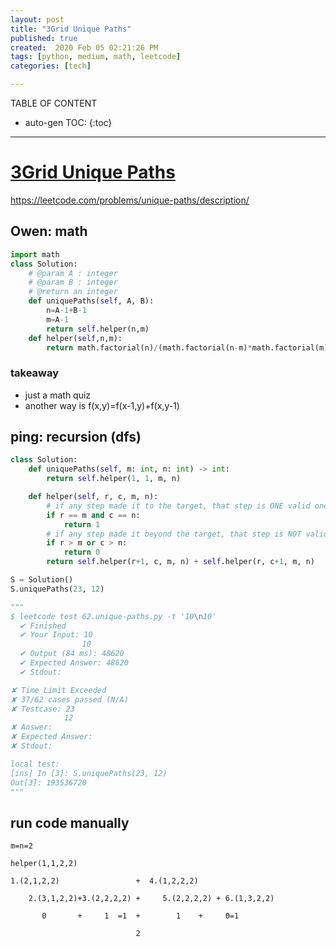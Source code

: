 ```yaml
---
layout: post
title: "3Grid Unique Paths"
published: true
created:  2020 Feb 05 02:21:26 PM
tags: [python, medium, math, leetcode]
categories: [tech]

---
```


TABLE OF CONTENT

* auto-gen TOC:
{:toc}

- - -


# [3Grid Unique Paths](https://www.interviewbit.com/problems/grid-unique-paths/)

https://leetcode.com/problems/unique-paths/description/

## Owen: math

```python
import math
class Solution:
    # @param A : integer
    # @param B : integer
    # @return an integer
    def uniquePaths(self, A, B):
        n=A-1+B-1
        m=A-1
        return self.helper(n,m)
    def helper(self,n,m):
        return math.factorial(n)/(math.factorial(n-m)*math.factorial(m))
```
### takeaway 

- just a math quiz 
- another way is f(x,y)=f(x-1,y)+f(x,y-1)

## ping: recursion (dfs)

```python
class Solution:
    def uniquePaths(self, m: int, n: int) -> int:
        return self.helper(1, 1, m, n)

    def helper(self, r, c, m, n):
        # if any step made it to the target, that step is ONE valid one
        if r == m and c == n:
            return 1
        # if any step made it beyond the target, that step is NOT valid
        if r > m or c > n:
            return 0
        return self.helper(r+1, c, m, n) + self.helper(r, c+1, m, n)

S = Solution()
S.uniquePaths(23, 12)

"""
$ leetcode test 62.unique-paths.py -t '10\n10'
  ✔ Finished
  ✔ Your Input: 10
                10
  ✔ Output (84 ms): 48620
  ✔ Expected Answer: 48620
  ✔ Stdout:

✘ Time Limit Exceeded
✘ 37/62 cases passed (N/A)
✘ Testcase: 23
            12
✘ Answer:
✘ Expected Answer:
✘ Stdout:

local test:
[ins] In [3]: S.uniquePaths(23, 12)
Out[3]: 193536720
"""

```

## run code manually

    m=n=2

    helper(1,1,2,2)

    1.(2,1,2,2)                 +  4.(1,2,2,2)

        2.(3,1,2,2)+3.(2,2,2,2) +     5.(2,2,2,2) + 6.(1,3,2,2)

           0       +     1  =1  +        1    +     0=1

                                2



